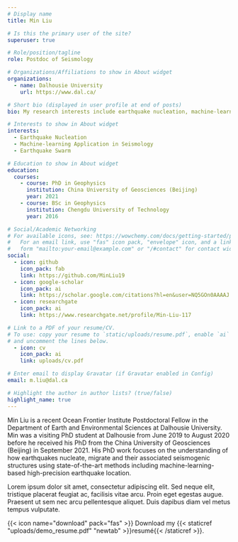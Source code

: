 ```yaml
---
# Display name
title: Min Liu

# Is this the primary user of the site?
superuser: true

# Role/position/tagline
role: Postdoc of Seismology

# Organizations/Affiliations to show in About widget
organizations:
  - name: Dalhousie University
    url: https://www.dal.ca/

# Short bio (displayed in user profile at end of posts)
bio: My research interests include earthquake nucleation, machine-learning application in seismology, earthquake swarm.

# Interests to show in About widget
interests:
  - Earthquake Nucleation
  - Machine-learning Application in Seismology
  - Earthquake Swarm

# Education to show in About widget
education:
  courses:
    - course: PhD in Geophysics
      institution: China University of Geosciences (Beijing)
      year: 2021
    - course: BSc in Geophysics
      institution: Chengdu University of Technology
      year: 2016

# Social/Academic Networking
# For available icons, see: https://wowchemy.com/docs/getting-started/page-builder/#icons
#   For an email link, use "fas" icon pack, "envelope" icon, and a link in the
#   form "mailto:your-email@example.com" or "/#contact" for contact widget.
social:
  - icon: github
    icon_pack: fab
    link: https://github.com/MinLiu19
  - icon: google-scholar
    icon_pack: ai
    link: https://scholar.google.com/citations?hl=en&user=NQ5GOn0AAAAJ
  - icon: researchgate
    icon_pack: ai
    link: https://www.researchgate.net/profile/Min-Liu-117

# Link to a PDF of your resume/CV.
# To use: copy your resume to `static/uploads/resume.pdf`, enable `ai` icons in `params.toml`,
# and uncomment the lines below.
  - icon: cv
    icon_pack: ai
    link: uploads/cv.pdf

# Enter email to display Gravatar (if Gravatar enabled in Config)
email: m.liu@dal.ca

# Highlight the author in author lists? (true/false)
highlight_name: true
---
```


Min Liu is a recent Ocean Frontier Institute Postdoctoral Fellow in the Department of Earth and Environmental Sciences at Dalhousie University. Min was a visiting PhD student at Dalhousie from June 2019 to August 2020 before he received his PhD from the China University of Geosciences (Beijing) in September 2021. His PhD work focuses on the understanding of how earthquakes nucleate, migrate and their associated seismogenic structures using state-of-the-art methods including machine-learning-based high-precision earthquake location.

Lorem ipsum dolor sit amet, consectetur adipiscing elit. Sed neque elit, tristique placerat feugiat ac, facilisis vitae arcu. Proin eget egestas augue. Praesent ut sem nec arcu pellentesque aliquet. Duis dapibus diam vel metus tempus vulputate.

{{< icon name="download" pack="fas" >}} Download my {{< staticref "uploads/demo_resume.pdf" "newtab" >}}resumé{{< /staticref >}}.
